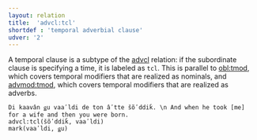 ```yaml
---
layout: relation
title:  'advcl:tcl'
shortdef : 'temporal adverbial clause'
udver: '2'
---
```


A temporal clause is a subtype of the [advcl]() relation: if the subordinate clause is specifying a time, it is labeled as `tcl`.
This is parallel to [obl:tmod](), which covers temporal modifiers that are realized as nominals,
and [advmod:tmod](), which covers temporal modifiers that are realized as adverbs.

~~~ sdparse
Di kaavân ǥu vaaʹldi de ton âʹtte šõʹddiǩ. \n And when he took [me] for a wife and then you were born.
advcl:tcl(šõʹddiǩ, vaaʹldi)
mark(vaaʹldi, ǥu)

~~~


<!-- Interlanguage links updated So kvě 14 19:02:53 CEST 2022 -->

